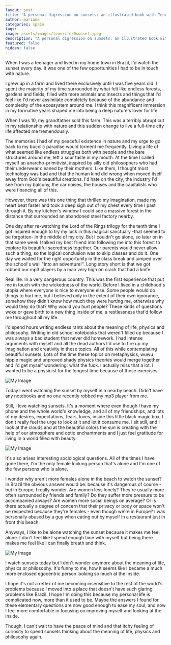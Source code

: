 ```yaml
---
layout: post
title: "A personal digression on sunsets: an illustrated book with Teneriffa's sunsets"
author: mariana
categories: spain
tags:
image: assets/images/tenerife/0sunset.jpeg
description: "A personal digression on sunsets: an illustrated book with Teneriffa's sunsets"
featured: false
hidden: false
---
```


When I was a teenager and lived in my home town in Brazil, I'd watch the sunset every day. It was one of the few opportunities I had to be in touch with nature.

I grew up in a farm and lived there exclusively until I was five years old. I spent the majority of my time surrounded by what felt like endless forests, gardens and fields, filled with more animals and insects and things that I'd feel like I'd never assimilate completely because of the abundance and complexity of the ecossystem around me. I think this magnificent immersion in my formative years shaped me into being a deep nature's lover for life.

When I was 10, my grandfather sold this farm. This was a terribly abrupt cut in my relationship with nature and this sudden change to live a full-time city life affected me tremendously.

The memories I had of my peaceful existence in nature and my urge to go back to my bucolic paradise would torment me frequently. Living a life of what seemed like endless struggles both with people and the bare structures around me, left a sour taste in my mouth. At the time I called myself an anarcho-primitivist, inspired by silly old philosophers who had their underwear cleaned by their mothers. Like them, I thought most technology was bad and that the human kind did wrong when moved itself away from God's beautiful creations. I'd hate on the city, the industry I'd see from my balcony, the car noises, the houses and the capitalists who were financing all of this.

However, there was this one thing that thrilled my imagination, made my heart beat faster and took a deep sigh out of my chest every time I past through it. By my kitchen's window I could see a massive forest in the distance that surrounded an abandoned steel factory nearby.

One day after re-watching the Lord of the Rings trilogy for the tenth time I got inspired enough to try my luck in this magical sanctuary -that seemed to be forgotten- in the middle of my city. But I couldn't go alone, so later on in that same week I talked my best friend into following me into this forest to explore its beautiful sacredness together. Our parents would never allow such a thing, so the logical conclusion was to skip classes and do it. One day we waited for the right opportunity in the class break and jumped over the school's wall "Into an adventure!". Long story short is that we got robbed our mp3 players by a man very high on crack that had a knife.

Real life. In a very dangerous country. This was the first experience that put me in touch with the wickedness of the world. Before I lived in a childhood's utopia where everyone is nice to everyone else. Some people would do things to hurt me, but I believed only in the extent of their own ignorance, somehow they didn't know how much they were hurting me, otherwise why would they do that? Why would you hurt people? These kinds of questions woke or gave birth to a new thing inside of me, a restlessness that'd follow me throughout all my life.

I'd spend hours writing endless rants about the meaning of life, physics and philosophy. Writing in old school notebooks that weren't filled up because I was always a bad student that never did homework. I had intense arguments with myself and all the dead authors I'd use to fire up my imagination and creativity in these topics. All of this while contemplating beautiful sunsets. Lots of the time these topics on metaphysics, wuwu hippie magic and unproved shady physics theories would merge together and I'd get myself wondering: what the fuck. I actually miss that a lot. I wanted to be a physicist for the longest time because of these exercises.

![My Image](/assets/images/tenerife/1sunset.JPEG)

Today I went watching the sunset by myself in a nearby beach. Didn't have any notebooks and no one recently robbed my mp3 player from me.

Still, I love watching sunsets. It's a moment where even though I have my phone and the whole world's knowledge, and all of my friendships, and lots of my desires, expectations, fears, loves, inside this little black magic box, I don't really feel the urge to look at it and let it consume me. I sit still, and I look at the clouds and at the beautiful colors the sun is creating with the help of our atmosphere and optic enchantments and I just feel gratitude for living in a world filled with beauty.

![My Image](/assets/images/tenerife/2sunset.JPEG)

It's also arises interesting sociological questions. All of the times I have gone there, I'm the only female looking person that's alone and I'm one of the few persons who is alone.

I wonder why aren't more females alone in the beach to watch the sunset? In Brazil the obvious answer would be: because it's dangerous of course - but in Europe, I really wonder. Are women less lonely? They're usually more often surrounded by friends and family? Do they suffer more pressure to be accompanied always? Are women more social beings on average? Or is there actually a degree of concern that their privacy or body or space won't be respected because they're females - even though we're in Europe? I was personally abused by a guy when eating out by myself in a restaurant just in front this beach.

Anyways, I like to be alone watching the sunset because it makes me feel alone. I don't feel like I spend enough time with myself but being there makes me feel like I can finally breath and think.

![My Image](/assets/images/tenerife/3sunset.JPEG)

I watch sunsets today but I don't wonder anymore about the meaning of life, physics or philosophy. It's funny to me, how it seems like I became a much more enclosed egocentric person looking so much at the inside.

I hope it's not a reflex of me becoming insensitive to the rest of the world's problems because I moved into a place that doesn't have such glaring problems like Brazil. I hope I'm doing this because my personal life is complicated now, more than it used to be. Maybe the answers I found for these elementary questions are now good enough to ease my soul, and now I feel more comfortable in focusing on improving myself and looking at the inside.

Though, I can't wait to have the peace of mind and that itchy feeling of curiosity to spend sunsets thinking about the meaning of life, physics and philosophy again.